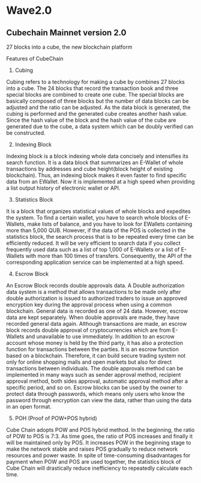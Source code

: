 # Wave2.0

## Cubechain Mainnet version 2.0





27 blocks into a cube, the new blockchain platform

Features of CubeChain 
 


1. Cubing 

Cubing refers to a technology for making a cube by combines 27 blocks into a cube. 
The 24 blocks that record the transaction book and three special blocks are combined to create one cube. 
The special blocks are basically composed of three blocks but the number of data blocks can be adjusted and the ratio can be adjusted. 
As the data block is generated, the cubing is performed and the generated cube creates another hash value. 
Since the hash value of the block and the hash value of the cube are generated due to the cube, a data system which can be doubly verified can be constructed. 
 

2. Indexing Block 

Indexing block is a block indexing whole data concisely and intensifies its search function. 
It is a data block that summarizes an E-Wallet of whole transactions by addresses and cube height(block height of existing blockchain). 
Thus, an indexing block makes it even faster to find specific data from an EWallet. 
Now it is implemented at a high speed when providing a list output history of electronic wallet or API. 
 

3. Statistics Block 

It is a block that organizes statistical values of whole blocks and expedites the system. 
To find a certain wallet, you have to search whole blocks of E-Wallets, make lists of balance, and you have to look for EWallets containing more than 5,000 QUB. 
However, if the data of the POS is collected in the statistics block, the search process that is to be repeated every time can be efficiently reduced. 
It will be very efficient to search data if you collect frequently used data such as a list of top 1,000 of E-Wallets or a list of E-Wallets with more than 100 times of transfers. 
Consequently, the API of the corresponding application service can be implemented at a high speed. 
 

4. Escrow Block 

An Escrow Block records double approvals data. 
A Double authorization data system is a method that allows transactions to be made only after double authorization is issued to authorized traders to issue an approved encryption key during the approval process when using a common blockchain. General data is recorded as one of 24 data. However, escrow data are kept separately. When double approvals are made, they have recorded general data again. Although transactions are made, an escrow block records double approval of cryptocurrencies which are from E-Wallets and unavailable to use immediately. 
In addition to an escrow account whose money is held by the third party, it has also a protection function for transactions between the parties. 
It is an escrow function based on a blockchain. 
Therefore, it can build secure trading system not only for online shopping malls and open markets but also for direct transactions between individuals. 
The double approvals method can be implemented in many ways such as sender approval method, recipient approval method, both sides approval, automatic approval method after a specific period, and so on. Escrow blocks can be used by the owner to protect data through passwords, which means only users who know the password through encryption can view the data, rather than using the data in an open format. 


5. POH (Proof of POW+POS hybrid) 

Cube Chain adopts POW and POS hybrid method. 
In the beginning, the ratio of POW to POS is 7:3. As time goes, the ratio of POS increases and finally it will be maintained only by POS. 
It increases POW in the beginning stage to make the network stable and raises POS gradually to reduce network resources and power waste. 
In spite of time-consuming disadvantages for payment when POW and POS are used together, the statistics block of Cube Chain will drastically reduce inefficiency to repeatedly calculate each time. 
 